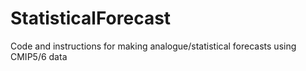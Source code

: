 # StatisticalForecast
Code and instructions for making analogue/statistical forecasts using CMIP5/6 data

